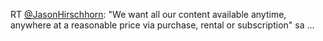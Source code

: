 RT <a href="http://twitter.com/JasonHirschhorn">@JasonHirschhorn</a>: "We want all our content available anytime, anywhere at a reasonable price via purchase, rental or subscription" sa ...